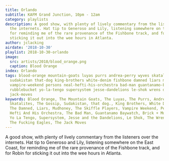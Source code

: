 ```yaml
---
title: Orlando
subtitle: KAFM Grand Junction, 10pm - 12am
category: playlists
description: A good show, with plenty of lively commentary from the listeners over
  the internets. Hat tip to Generoso and Lily, listening somewhere on the East Coast,
  for reminding me of the rare provenance of the Fishbone track, and for Robin for
  sticking it out into the wee hours in Atlanta.
author: jclacking
airdate: '2018-10-30'
playlist: 2018-10-30-orlando
image:
  src: artists/2018/blood_orange.png
  caption: Blood Orange
index: Orlando
tags: blood-orange mountain-goats luyas purrs andrea-perry wyves skatalites gossip
  sudakistan that-dog king-brothers white-denim fishbone damned liars mudhoney skiffle-players
  vampire-weekend persons neal-hefti-his-orchestra bad-man guantanamo-baywatch brick-mortar
  rubblebucket yo-la-tengo supersystem jesse-dandelions le-shok wrens donkeys fucking-eagles
  jack-moves
keywords: Blood Orange, The Mountain Goats, The Luyas, The Purrs, Andrea Perry, Wyves,
  Skatalites, The Gossip, Sudakistan, that dog., King Brothers, White Denim, Fishbone,
  The Damned, Liars, Mudhoney, The Skiffle Players, Vampire Weekend, Persons, Neal
  Hefti And His Orchestra, The Bad Man, Guantanamo Baywatch, Brick + Mortar, Rubblebucket,
  Yo La Tengo, Supersystem, Jesse and the Dandelions, Le Shok, The Wrens, The Donkeys,
  The Fucking Eagles, The Jack Moves
---
```

A good show, with plenty of lively commentary from the listeners over the internets. Hat tip to Generoso and Lily, listening somewhere on the East Coast, for reminding me of the rare provenance of the Fishbone track, and for Robin for sticking it out into the wee hours in Atlanta.
